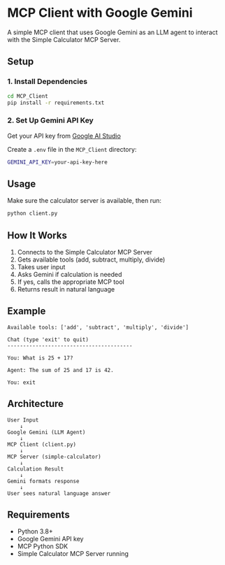 # MCP Client with Google Gemini

A simple MCP client that uses Google Gemini as an LLM agent to interact with the Simple Calculator MCP Server.

## Setup

### 1. Install Dependencies

```bash
cd MCP_Client
pip install -r requirements.txt
```

### 2. Set Up Gemini API Key

Get your API key from [Google AI Studio](https://makersuite.google.com/app/apikey)

Create a `.env` file in the `MCP_Client` directory:

```bash
GEMINI_API_KEY=your-api-key-here
```

## Usage

Make sure the calculator server is available, then run:

```bash
python client.py
```

## How It Works

1. Connects to the Simple Calculator MCP Server
2. Gets available tools (add, subtract, multiply, divide)
3. Takes user input
4. Asks Gemini if calculation is needed
5. If yes, calls the appropriate MCP tool
6. Returns result in natural language

## Example

```
Available tools: ['add', 'subtract', 'multiply', 'divide']

Chat (type 'exit' to quit)
----------------------------------------

You: What is 25 + 17?

Agent: The sum of 25 and 17 is 42.

You: exit
```

## Architecture

```
User Input
    ↓
Google Gemini (LLM Agent)
    ↓
MCP Client (client.py)
    ↓
MCP Server (simple-calculator)
    ↓
Calculation Result
    ↓
Gemini formats response
    ↓
User sees natural language answer
```

## Requirements

- Python 3.8+
- Google Gemini API key
- MCP Python SDK
- Simple Calculator MCP Server running
